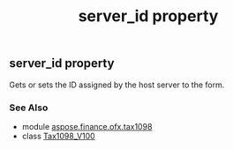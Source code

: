 ﻿---
title: server_id property
second_title: Aspose.Finance for Python via .NET API References
description: 
type: docs
weight: 140
url: /python-net/aspose.finance.ofx.tax1098/tax1098_v100/server_id/
is_root: false
---

## server_id property


Gets or sets the ID assigned by the host server to the form.

### See Also
* module [aspose.finance.ofx.tax1098](../../)
* class [Tax1098_V100](/finance/python-net/aspose.finance.ofx.tax1098/tax1098_v100)
